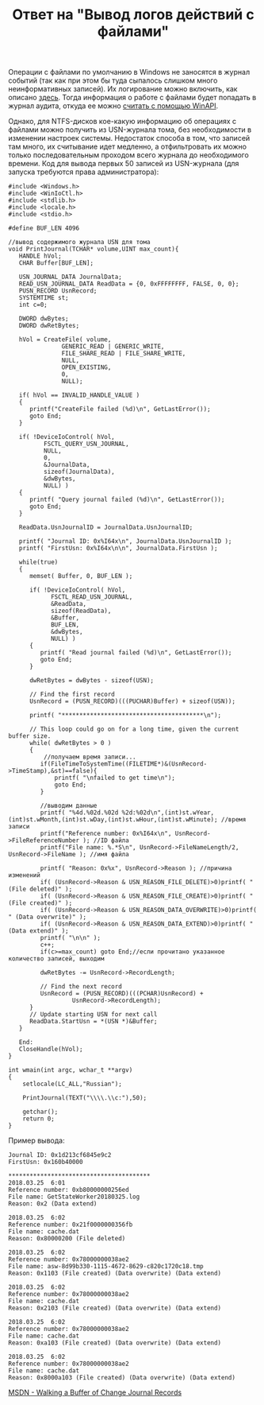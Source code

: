 ﻿---
title: "Ответ на \"Вывод логов действий с файлами\""
se.owner.user_id: 240512
se.owner.display_name: "MSDN.WhiteKnight"
se.owner.link: "https://ru.stackoverflow.com/users/240512/msdn-whiteknight"
se.answer_id: 805933
se.question_id: 805644
se.post_type: answer
se.is_accepted: False
---
<p>Операции с файлами по умолчанию в Windows не заносятся в журнал событий (так как при этом бы туда сыпалось слишком много неинформативных записей). Их логирование можно включить, как описано <a href="https://superuser.com/questions/402792/can-i-log-file-operations-create-modify-delete-in-windows">здесь</a>. Тогда информация о работе с файлами будет попадать в журнал аудита, откуда ее можно <a href="https://ru.stackoverflow.com/questions/612571/%D0%9F%D0%BE%D0%BB%D1%83%D1%87%D0%B5%D0%BD%D0%B8%D0%B5-%D1%82%D0%B5%D0%BA%D1%81%D1%82%D0%B0-%D1%81%D0%BE%D0%B1%D1%8B%D1%82%D0%B8%D0%B9-%D0%B8%D0%B7-event-loga-%D0%B2-windows">считать с помощью WinAPI</a>.</p>

<p>Однако, для NTFS-дисков кое-какую информацию об операциях с файлами можно получить из USN-журнала тома, без необходимости в изменении настроек системы. Недостаток способа в том, что записей там много, их считывание идет медленно, а отфильтровать их можно только последовательным проходом всего журнала до необходимого времени. Код для вывода первых 50 записей из USN-журнала (для запуска требуются права администратора):</p>

<pre><code>#include &lt;Windows.h&gt;
#include &lt;WinIoCtl.h&gt;
#include &lt;stdlib.h&gt;
#include &lt;locale.h&gt;
#include &lt;stdio.h&gt;

#define BUF_LEN 4096

//вывод содержимого журнала USN для тома
void PrintJournal(TCHAR* volume,UINT max_count){
   HANDLE hVol;
   CHAR Buffer[BUF_LEN];

   USN_JOURNAL_DATA JournalData;
   READ_USN_JOURNAL_DATA ReadData = {0, 0xFFFFFFFF, FALSE, 0, 0};
   PUSN_RECORD UsnRecord; 
   SYSTEMTIME st;
   int c=0;

   DWORD dwBytes;
   DWORD dwRetBytes;

   hVol = CreateFile( volume, 
               GENERIC_READ | GENERIC_WRITE, 
               FILE_SHARE_READ | FILE_SHARE_WRITE,
               NULL,
               OPEN_EXISTING,
               0,
               NULL);

   if( hVol == INVALID_HANDLE_VALUE )
   {
      printf("CreateFile failed (%d)\n", GetLastError());
      goto End;
   }

   if( !DeviceIoControl( hVol, 
          FSCTL_QUERY_USN_JOURNAL, 
          NULL,
          0,
          &amp;JournalData,
          sizeof(JournalData),
          &amp;dwBytes,
          NULL) )
   {
      printf( "Query journal failed (%d)\n", GetLastError());
      goto End;
   }

   ReadData.UsnJournalID = JournalData.UsnJournalID;

   printf( "Journal ID: 0x%I64x\n", JournalData.UsnJournalID );
   printf( "FirstUsn: 0x%I64x\n\n", JournalData.FirstUsn );

   while(true)
   {
      memset( Buffer, 0, BUF_LEN );

      if( !DeviceIoControl( hVol, 
            FSCTL_READ_USN_JOURNAL, 
            &amp;ReadData,
            sizeof(ReadData),
            &amp;Buffer,
            BUF_LEN,
            &amp;dwBytes,
            NULL) )
      {
         printf( "Read journal failed (%d)\n", GetLastError());
         goto End;
      }

      dwRetBytes = dwBytes - sizeof(USN);

      // Find the first record
      UsnRecord = (PUSN_RECORD)(((PUCHAR)Buffer) + sizeof(USN));  

      printf( "****************************************\n");

      // This loop could go on for a long time, given the current buffer size.
      while( dwRetBytes &gt; 0 )
      {
          //получаем время записи...
         if(FileTimeToSystemTime((FILETIME*)&amp;(UsnRecord-&gt;TimeStamp),&amp;st)==false){
             printf( "\nfailed to get time\n");
             goto End;
         }      

         //выводим данные
         printf( "%4d.%02d.%02d %2d:%02d\n",(int)st.wYear,(int)st.wMonth,(int)st.wDay,(int)st.wHour,(int)st.wMinute); //время записи
         printf("Reference number: 0x%I64x\n", UsnRecord-&gt;FileReferenceNumber ); //ID файла
         printf("File name: %.*S\n", UsnRecord-&gt;FileNameLength/2, UsnRecord-&gt;FileName ); //имя файла         

         printf( "Reason: 0x%x", UsnRecord-&gt;Reason ); //причина изменений
         if( (UsnRecord-&gt;Reason &amp; USN_REASON_FILE_DELETE)&gt;0)printf( " (File deleted)" );    
         if( (UsnRecord-&gt;Reason &amp; USN_REASON_FILE_CREATE)&gt;0)printf( " (File created)" );
         if( (UsnRecord-&gt;Reason &amp; USN_REASON_DATA_OVERWRITE)&gt;0)printf( " (Data overwrite)" );
         if( (UsnRecord-&gt;Reason &amp; USN_REASON_DATA_EXTEND)&gt;0)printf( " (Data extend)" );
         printf( "\n\n" );       
         c++;
         if(c&gt;=max_count) goto End;//если прочитано указанное количество записей, выходим

         dwRetBytes -= UsnRecord-&gt;RecordLength;

         // Find the next record
         UsnRecord = (PUSN_RECORD)(((PCHAR)UsnRecord) + 
                  UsnRecord-&gt;RecordLength); 
      }
      // Update starting USN for next call
      ReadData.StartUsn = *(USN *)&amp;Buffer; 
   }

   End:
   CloseHandle(hVol);  
}

int wmain(int argc, wchar_t **argv)
{
    setlocale(LC_ALL,"Russian");    

    PrintJournal(TEXT("\\\\.\\c:"),50);

    getchar();
    return 0;
}
</code></pre>

<p>Пример вывода:</p>

<pre class="lang-none prettyprint-override"><code>Journal ID: 0x1d213cf6845e9c2
FirstUsn: 0x160b40000

****************************************
2018.03.25  6:01
Reference number: 0xb80000000256ed
File name: GetStateWorker20180325.log
Reason: 0x2 (Data extend)

2018.03.25  6:02
Reference number: 0x21f0000000356fb
File name: cache.dat
Reason: 0x80000200 (File deleted)

2018.03.25  6:02
Reference number: 0x78000000038ae2
File name: asw-8d99b330-1115-4672-8629-c820c1720c18.tmp
Reason: 0x1103 (File created) (Data overwrite) (Data extend)

2018.03.25  6:02
Reference number: 0x78000000038ae2
File name: cache.dat
Reason: 0x2103 (File created) (Data overwrite) (Data extend)

2018.03.25  6:02
Reference number: 0x78000000038ae2
File name: cache.dat
Reason: 0xa103 (File created) (Data overwrite) (Data extend)

2018.03.25  6:02
Reference number: 0x78000000038ae2
File name: cache.dat
Reason: 0x8000a103 (File created) (Data overwrite) (Data extend)
</code></pre>

<p><a href="https://msdn.microsoft.com/en-us/library/windows/desktop/aa365736(v=vs.85).aspx" rel="nofollow noreferrer">MSDN - Walking a Buffer of Change Journal Records</a></p>
